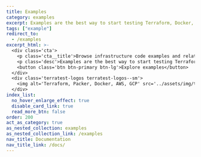 ```yaml
---
title: Examples
category: examples
excerpt: Examples are the best way to start testing Terraform, Docker, Packer, Kubernetes, AWS, GCP, and more with Terratest.
tags: ["example"]
redirect_to:
  - /examples
excerpt_html: >-
  <div class='cta'>
    <p class='cta__title'>Browse infrastructure code examples and related test examples.</p>
    <p class='desc'>Examples are the best way to start testing Terraform, Docker, Packer, Kubernetes, AWS, GCP, and more with Terratest.</p>
    <button class='btn btn-primary btn-lg'>Explore examples</button>
  </div>
  <div class='terratest-logos terratest-logos--sm'>
    <img alt='Terraform, Packer, Docker, AWS, GCP' src='../assets/img/temp_logos.PNG' />
  </div>
index_list:
  no_hover_enlarge_effect: true
  disable_card_link: true
  read_more_btn: false
order: 200
act_as_category: true
as_nested_collection: examples
as_nested_collection_link: /examples
nav_title: Documentation
nav_title_link: /docs/
---
```


